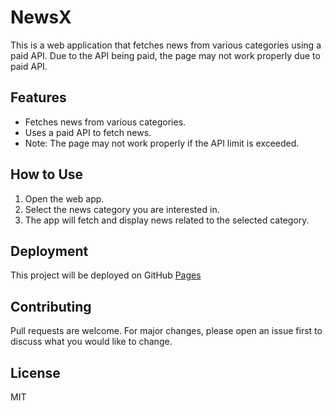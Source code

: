 # NewsX

This is a web application that fetches news from various categories using a paid API. Due to the API being paid, the page may not work properly due to paid API.

## Features

- Fetches news from various categories.
- Uses a paid API to fetch news.
- Note: The page may not work properly if the API limit is exceeded.

## How to Use

1. Open the web app.
2. Select the news category you are interested in.
3. The app will fetch and display news related to the selected category.

## Deployment

This project will be deployed on GitHub [Pages](https://razusharmaa.github.io/NewsApp/)

## Contributing

Pull requests are welcome. For major changes, please open an issue first to discuss what you would like to change.

## License

MIT
